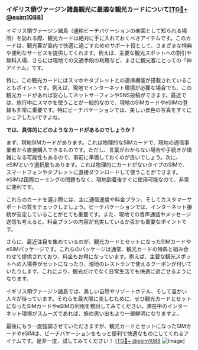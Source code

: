 ### イギリス領ヴァージン諸島観光に最適な観光カードについて[[TG💪+ @esim1088](https://t.me/s/esim1088)]

イギリス領ヴァージン諸島（通称ビーチバケーションの楽園として知られる場所）を訪れる際、観光カードは絶対に手に入れておくべきアイテムです。このカードは、観光客が島内で快適に過ごすためのサポート役として、さまざまな特典や便利なサービスを提供してくれます。例えば、主要な観光スポットへの割引や無料入場、さらには現地での交通手段の利用など、まさに観光客にとっての「神アイテム」です。

特に、この観光カードにはスマホやタブレットとの連携機能が搭載されていることもポイントです。例えば、現地でインターネット環境が必要な場合でも、この観光カードがあれば安心してネットサーフィンやSNS投稿ができます。最近では、旅行中にスマホを使うことが一般的なので、現地のSIMカードやeSIMの登録も非常に重要です。特にビーチバケーションでは、美しい景色の写真をすぐにシェアしたいですよね。

**では、具体的にどのようなカードがあるのでしょうか？**

まず、現地SIMカードがあります。これは物理的なSIMカードで、現地の通信事業者から直接購入できるものです。ただし、言葉がわからない場合や手続きが煩雑になる可能性もあるので、事前に準備しておくのが良いでしょう。次に、eSIMという選択肢もあります。これは物理的にカードがないタイプのSIMで、スマートフォンやタブレットに直接ダウンロードして使うことができます。eSIMは国際ローミングの問題もなく、現地到着後すぐに使用可能なので、非常に便利です。

これらのカードを選ぶ際には、主に通信速度や料金プラン、そしてカスタマーサポートの質をチェックしましょう。ビーチバケーションでは、インターネット接続が安定していることがとても重要です。また、現地での音声通話やメッセージ送信も考えると、料金プランの内容が充実しているか否かも重要なポイントです。

さらに、最近注目を集めているのが、観光カードとセットになったSIMカードやeSIMパッケージです。これらのパッケージは通常、観光カードの特典と組み合わせて提供されており、料金もお得になっています。例えば、主要な観光スポットへの入場券がセットになったり、現地のレストランで使えるクーポンが付いていたりします。これにより、観光だけでなく日常生活でも快適に過ごせるようになります。

イギリス領ヴァージン諸島では、美しい自然やリゾートホテル、そして温かい人々が待っています。それらを最大限に楽しむために、ぜひ観光カードとセットになったSIMカードやeSIMの利用を検討してみてください。滞在中のインターネット環境がスムーズであれば、旅の思い出もより一層鮮明になりますよ。

最後にもう一度強調させていただきますが、観光カードとセットになったSIMカードやeSIMは、ビーチバケーションをもっと便利で快適なものにしてくれるアイテムです。是非一度、試してみてください！ [[TG💪+ @esim1088](https://t.me/s/esim1088) ![Image](https://i.postimg.cc/Y0z9fWf4/image.png)]